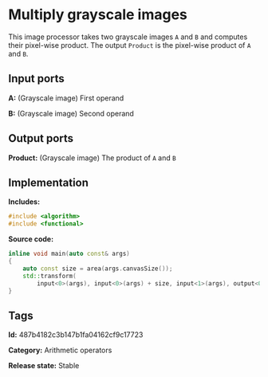 # Multiply grayscale images

This image processor takes two grayscale images `A` and `B` and computes their pixel-wise product. The output `Product` is the pixel-wise product of `A` and `B`.

## Input ports

__A:__ (Grayscale image) First operand

__B:__ (Grayscale image) Second operand

## Output ports

__Product:__ (Grayscale image) The product of `A` and `B`

## Implementation

__Includes:__ 

```c++
#include <algorithm>
#include <functional>
```

__Source code:__ 

```c++
inline void main(auto const& args)
{
	auto const size = area(args.canvasSize());
	std::transform(
	    input<0>(args), input<0>(args) + size, input<1>(args), output<0>(args), std::multiplies{});
}
```

## Tags

__Id:__ 487b4182c3b147b1fa04162cf9c17723

__Category:__ Arithmetic operators

__Release state:__ Stable